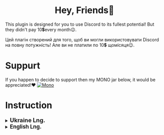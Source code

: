 <div align="center">

# Hey, Friends👋
</div>
This plugin is designed for you to use Discord to its fullest potential!
But they didn't pay 10💲every month😉.

Цей плагін створений для того, щоб ви могли використовувати Discord на повну потужність!
Але ви не платили по 10💲 щомісяця😉.
# Suppurt
If you happen to decide to support then my MONO jar below, it would be appreciated!❤️
[![Mono](https://githubphoto.s3.ap-northeast-1.amazonaws.com/download.jpeg)](https://send.monobank.ua/jar/5mHf9fj1DE)

# Instruction
<details>
  <summary><b><span style="font-size: 1.3em;">Ukraine Lng.</span></b></summary>
  <div>
    <div>
        &bull; <span style="font-size: 1.2em; margin-right: 2px;">Завантажуєм</span>
        <a href="https://betterdiscord.app/"><img src="https://img.shields.io/badge/BetterDiscord-3e82e5" alt="Version"></a>
    </div>
    <div>
        <p>&bull; <span style="font-size: 1.2em; margin-right: 2px;"> Після чого завантажуємо плагін</span>
        <a href=""><IMG src="https://img.shields.io/badge/Plugins-v1.3.0-red"></a> </p>
    </div>
        <p>&bull; <span style="font-size: 1.2em; margin-right: 2px;">І відкриваємо в папку</span> <span style="display: inline-block; background-color: #2d2d2d; color: #ffffff; padding: 2px 6px; border-radius: 5px; font-family: Consolas, monospace;">plugins</span> <span style="font-size: 1.2em; margin-right: 2px;">в налаштуваннях Діскорда
        <p>&bull; <span style="font-size: 1.2em; margin-right: 2px;">Після чого закидуємо в відкрившуюся папку завантажиний плагін \ активуємо плагін якщо потрібно </span></p>
  </div>
</details>

<details>
  <summary><b><span style="font-size: 1.2em;">English Lng.</span></b></summary>
  <div>
      <div>
        &bull; <span style="font-size: 1.2em; margin-right: 2px;">Download</span>
        <a href="https://betterdiscord.app/"><img src="https://img.shields.io/badge/BetterDiscord-3e82e5" alt="Version"></a>
      </div>
     <div>
        <p>&bull; <span style="font-size: 1.2em; margin-right: 2px;"> Then download the plugin</span>
        <a href=""><IMG src="https://img.shields.io/badge/Plugins-v1.3.0-red"></a> </p>
     </div>
      <p>&bull; <span style="font-size: 1.2em; margin-right: 2px;">And open in the folder</span> <span style="display: inline-block; background-color: #2d2d2d; color: #ffffff; padding: 2px 6px; border-radius: 5px; font-family: Consolas, monospace;">plugins</span> <span style="font-size: 1.2em; margin-right: 2px;">in the Discord settings
      <p>&bull; <span style="font-size: 1.2em; margin-right: 2px;">Then we throw the downloaded plugin into the opened folder \ activate the plugin if necessaryactivate the plugin if necessary</span></p>
  </div>
</details>